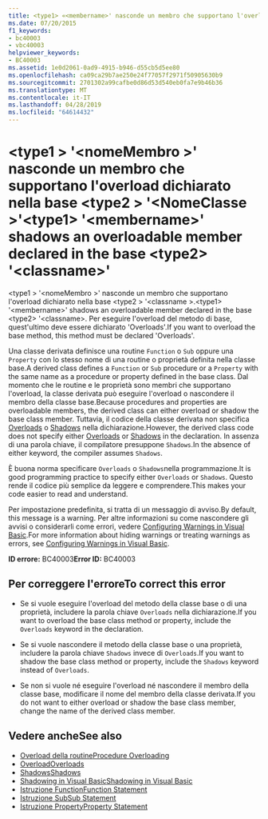 ```yaml
---
title: <type1> «<membername>' nasconde un membro che supportano l'overload dichiarato nella base <type2> '<classname>»
ms.date: 07/20/2015
f1_keywords:
- bc40003
- vbc40003
helpviewer_keywords:
- BC40003
ms.assetid: 1e0d2061-0ad9-4915-b946-d55cb5d5ee80
ms.openlocfilehash: ca09ca29b7ae250e24f77057f2971f50905630b9
ms.sourcegitcommit: 2701302a99cafbe0d86d53d540eb0fa7e9b46b36
ms.translationtype: MT
ms.contentlocale: it-IT
ms.lasthandoff: 04/28/2019
ms.locfileid: "64614432"
---
```

# <a name="type1-membername-shadows-an-overloadable-member-declared-in-the-base-type2-classname"></a><span data-ttu-id="26630-102">\<type1 > '\<nomeMembro >' nasconde un membro che supportano l'overload dichiarato nella base \<type2 > '\<NomeClasse >'</span><span class="sxs-lookup"><span data-stu-id="26630-102">\<type1> '\<membername>' shadows an overloadable member declared in the base \<type2> '\<classname>'</span></span>
<span data-ttu-id="26630-103">\<type1 > '\<nomeMembro >' nasconde un membro che supportano l'overload dichiarato nella base \<type2 > '\<classname >.</span><span class="sxs-lookup"><span data-stu-id="26630-103">\<type1> '\<membername>' shadows an overloadable member declared in the base \<type2> '\<classname>.</span></span> <span data-ttu-id="26630-104">Per eseguire l'overload del metodo di base, quest'ultimo deve essere dichiarato 'Overloads'.</span><span class="sxs-lookup"><span data-stu-id="26630-104">If you want to overload the base method, this method must be declared 'Overloads'.</span></span>  
  
 <span data-ttu-id="26630-105">Una classe derivata definisce una routine `Function` o `Sub` oppure una `Property` con lo stesso nome di una routine o proprietà definita nella classe base.</span><span class="sxs-lookup"><span data-stu-id="26630-105">A derived class defines a `Function` or `Sub` procedure or a `Property` with the same name as a procedure or property defined in the base class.</span></span> <span data-ttu-id="26630-106">Dal momento che le routine e le proprietà sono membri che supportano l'overload, la classe derivata può eseguire l'overload o nascondere il membro della classe base.</span><span class="sxs-lookup"><span data-stu-id="26630-106">Because procedures and properties are overloadable members, the derived class can either overload or shadow the base class member.</span></span> <span data-ttu-id="26630-107">Tuttavia, il codice della classe derivata non specifica [Overloads](../../visual-basic/language-reference/modifiers/overloads.md) o [Shadows](../../visual-basic/language-reference/modifiers/shadows.md) nella dichiarazione.</span><span class="sxs-lookup"><span data-stu-id="26630-107">However, the derived class code does not specify either [Overloads](../../visual-basic/language-reference/modifiers/overloads.md) or [Shadows](../../visual-basic/language-reference/modifiers/shadows.md) in the declaration.</span></span> <span data-ttu-id="26630-108">In assenza di una parola chiave, il compilatore presuppone `Shadows`.</span><span class="sxs-lookup"><span data-stu-id="26630-108">In the absence of either keyword, the compiler assumes `Shadows`.</span></span>  
  
 <span data-ttu-id="26630-109">È buona norma specificare `Overloads` o `Shadows`nella programmazione.</span><span class="sxs-lookup"><span data-stu-id="26630-109">It is good programming practice to specify either `Overloads` or `Shadows`.</span></span> <span data-ttu-id="26630-110">Questo rende il codice più semplice da leggere e comprendere.</span><span class="sxs-lookup"><span data-stu-id="26630-110">This makes your code easier to read and understand.</span></span>  
  
 <span data-ttu-id="26630-111">Per impostazione predefinita, si tratta di un messaggio di avviso.</span><span class="sxs-lookup"><span data-stu-id="26630-111">By default, this message is a warning.</span></span> <span data-ttu-id="26630-112">Per altre informazioni su come nascondere gli avvisi o considerarli come errori, vedere [Configuring Warnings in Visual Basic](/visualstudio/ide/configuring-warnings-in-visual-basic).</span><span class="sxs-lookup"><span data-stu-id="26630-112">For more information about hiding warnings or treating warnings as errors, see [Configuring Warnings in Visual Basic](/visualstudio/ide/configuring-warnings-in-visual-basic).</span></span>  
  
 <span data-ttu-id="26630-113">**ID errore:** BC40003</span><span class="sxs-lookup"><span data-stu-id="26630-113">**Error ID:** BC40003</span></span>  
  
## <a name="to-correct-this-error"></a><span data-ttu-id="26630-114">Per correggere l'errore</span><span class="sxs-lookup"><span data-stu-id="26630-114">To correct this error</span></span>  
  
- <span data-ttu-id="26630-115">Se si vuole eseguire l'overload del metodo della classe base o di una proprietà, includere la parola chiave `Overloads` nella dichiarazione.</span><span class="sxs-lookup"><span data-stu-id="26630-115">If you want to overload the base class method or property, include the `Overloads` keyword in the declaration.</span></span>  
  
- <span data-ttu-id="26630-116">Se si vuole nascondere il metodo della classe base o una proprietà, includere la parola chiave `Shadows` invece di `Overloads`.</span><span class="sxs-lookup"><span data-stu-id="26630-116">If you want to shadow the base class method or property, include the `Shadows` keyword instead of `Overloads`.</span></span>  
  
- <span data-ttu-id="26630-117">Se non si vuole né eseguire l'overload né nascondere il membro della classe base, modificare il nome del membro della classe derivata.</span><span class="sxs-lookup"><span data-stu-id="26630-117">If you do not want to either overload or shadow the base class member, change the name of the derived class member.</span></span>  
  
## <a name="see-also"></a><span data-ttu-id="26630-118">Vedere anche</span><span class="sxs-lookup"><span data-stu-id="26630-118">See also</span></span>

- [<span data-ttu-id="26630-119">Overload della routine</span><span class="sxs-lookup"><span data-stu-id="26630-119">Procedure Overloading</span></span>](../../visual-basic/programming-guide/language-features/procedures/procedure-overloading.md)
- [<span data-ttu-id="26630-120">Overload</span><span class="sxs-lookup"><span data-stu-id="26630-120">Overloads</span></span>](../../visual-basic/language-reference/modifiers/overloads.md)
- [<span data-ttu-id="26630-121">Shadows</span><span class="sxs-lookup"><span data-stu-id="26630-121">Shadows</span></span>](../../visual-basic/language-reference/modifiers/shadows.md)
- [<span data-ttu-id="26630-122">Shadowing in Visual Basic</span><span class="sxs-lookup"><span data-stu-id="26630-122">Shadowing in Visual Basic</span></span>](../../visual-basic/programming-guide/language-features/declared-elements/shadowing.md)
- [<span data-ttu-id="26630-123">Istruzione Function</span><span class="sxs-lookup"><span data-stu-id="26630-123">Function Statement</span></span>](../../visual-basic/language-reference/statements/function-statement.md)
- [<span data-ttu-id="26630-124">Istruzione Sub</span><span class="sxs-lookup"><span data-stu-id="26630-124">Sub Statement</span></span>](../../visual-basic/language-reference/statements/sub-statement.md)
- [<span data-ttu-id="26630-125">Istruzione Property</span><span class="sxs-lookup"><span data-stu-id="26630-125">Property Statement</span></span>](../../visual-basic/language-reference/statements/property-statement.md)
